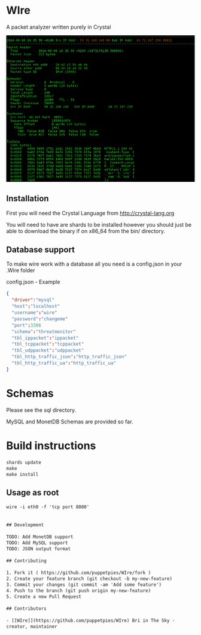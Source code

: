 # WIre

A packet analyzer written purely in Crystal

![Wire](https://raw.githubusercontent.com/puppetpies/WIre/b62dfa0975a53d2465de788db09e660d11917e52/demos/Wire.png)

## Installation

First you will need the Crystal Language from http://crystal-lang.org

You will need to have are shards to be installed however you should just be able to download the binary if on x86_64
from the bin/ directory.


## Database support

To make wire work with a database all you need is a config.json in your .Wire folder

config.json - Example

```json
{
  "driver":"mysql"
  "host":"localhost"
  "username":"wire"
  "password":"changeme"
  "port":3306
  "schema":"threatmonitor"
  "tbl_ippacket":"ippacket"
  "tbl_tcppacket":"tcppacket"
  "tbl_udppacket":"udppacket"
  "tbl_http_traffic_json":"http_traffic_json"
  "tbl_http_traffic_ua":"http_traffic_ua"
}
```

# Schemas

Please see the sql directory.

MySQL and MonetDB Schemas are provided so far.

# Build instructions

```
shards update
make
make install
```

## Usage as root
```
wire -i eth0 -f 'tcp port 8080'


## Development

TODO: Add MonetDB support
TODO: Add MySQL support
TODO: JSON output format

## Contributing

1. Fork it ( https://github.com/puppetpies/WIre/fork )
2. Create your feature branch (git checkout -b my-new-feature)
3. Commit your changes (git commit -am 'Add some feature')
4. Push to the branch (git push origin my-new-feature)
5. Create a new Pull Request

## Contributors

- [[WIre]](https://github.com/puppetpies/WIre) Bri in The Sky - creator, maintainer
